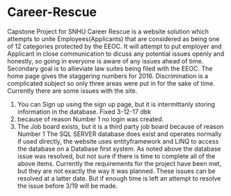 # Career-Rescue
Capstone Project for SNHU
Career Rescue is a website solution which attempts to unite Employees(Applicants) 
that are considered as being one of 12 categories protected by the EEOC.
It will attempt to put employer and Applicant in close communication to dicuss any potential issues openly and honestly,
so going in everyone is aware of any issues ahead of time. 
Secondary goal is to allieviate law suites being filed with the EEOC. The home page gives the staggering numbers for 2016.
Discrimination is a complicated subject so only three areas were put in for the sake of time.
Currently there are some issues with the site.
  1) You can Sign up using the sign up page, but it is intermittanly storing information in the database. Fixed 3-12-17 dbk
  2) because of reason Number 1 no login was created. 
  3) The Job board exists, but it is a third party job board because of reason Number 1
The SQL SERVER database does exist and operates normally if used directly, the website uses entityframework and LINQ to access the database
on a Database first system.
As noted above the database issue was resolved, but not sure if there is time to complete all of the above items. 
Currently the requirements for the project have been met, but they are not exactly the way it was planned.
These issues can be resolved at a latter date. But if enough time is left an attempt to resolve the issue before 3/19 will be made.
